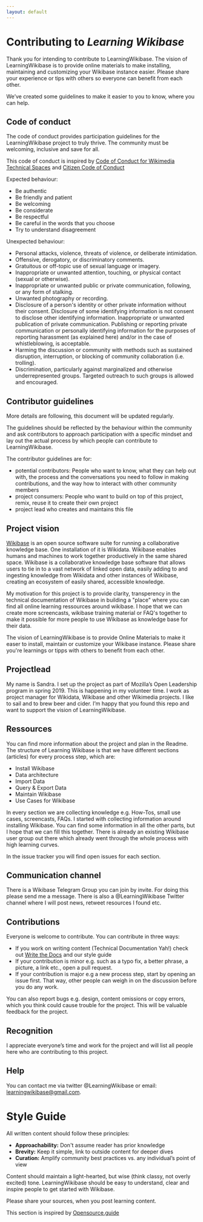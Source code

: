 ```yaml
---
layout: default
---
```


# Contributing to *Learning Wikibase*

Thank you for intending to contribute to LearningWikibase. The vision of LearningWikibase is to provide online materials to make installing, maintaining and customizing your Wikibase instance easier. Please share your experience or tips with others so everyone can benefit from each other. 

We’ve created some guidelines to make it easier to you to know, where you can help.

## Code of conduct

The code of conduct provides participation guidelines for the LearningWikibase project to truly thrive. The community must be welcoming, inclusive and save for all.

This code of conduct is inspired by [Code of Conduct for Wikimedia Technical Spaces](https://www.mediawiki.org/wiki/Code_of_Conduct) and [Citizen Code of Conduct](http://citizencodeofconduct.org/)

Expected behaviour:
- Be authentic
- Be friendly and patient
- Be welcoming
- Be considerate
- Be respectful
- Be careful in the words that you choose
- Try to understand disagreement

Unexpected behaviour: 
- Personal attacks, violence, threats of violence, or deliberate intimidation.
- Offensive, derogatory, or discriminatory comments.
- Gratuitous or off-topic use of sexual language or imagery.
- Inappropriate or unwanted attention, touching, or physical contact (sexual or otherwise).
- Inappropriate or unwanted public or private communication, following, or any form of stalking.
- Unwanted photography or recording.
- Disclosure of a person's identity or other private information without their consent. Disclosure of some identifying information is not consent to disclose other identifying information.
Inappropriate or unwanted publication of private communication. Publishing or reporting private communication or personally identifying information for the purposes of reporting harassment (as explained here) and/or in the case of whistleblowing, is acceptable.
- Harming the discussion or community with methods such as sustained disruption, interruption, or blocking of community collaboration (i.e. trolling).
- Discrimination, particularly against marginalized and otherwise underrepresented groups. Targeted outreach to such groups is allowed and encouraged.

## Contributor guidelines

More details are following, this document will be updated regularly.

The guidelines should be reflected by the behaviour within the community and ask contributors to approach participation with a specific mindset and lay out the actual process by which people can contribute to LearningWikibase.

The contributor guidelines are for:
- potential contributors: People who want to know, what they can help out with, the process and the conversations you need to follow in making contributions, and the way how to interact with other community members
- project consumers: People who want to build on top of this project, remix, reuse it to create their own project
- project lead who creates and maintains this file 

## Project vision

[Wikibase](wikiba.se) is an open source software suite for running a collaborative knowledge base. One installation of it is Wikidata. Wikibase enables humans and machines to work together productively in the same shared space. Wikibase is a collaborative knowledge base software that allows users to tie in to a vast network of linked open data, easily adding to and ingesting knowledge from Wikidata and other instances of Wikibase, creating an ecosystem of easily shared, accessible knowledge.

My motivation for this project is to provide clarity, transperency in the technical documentation of Wikibase in building a "place" where you can find all online learning ressources around wikibase. I hope that we can create more screencasts, wikibase training material or FAQ's together to make it possible for more people to use Wikibase as knowledge base for their data.

The vision of LearningWikibase is to provide Online Materials to make it easer to install, maintain or customize your Wikibase instance. Please share you're learnings or tipps with others to benefit from each other. 

## Projectlead

My name is Sandra. I set up the project as part of Mozilla’s Open Leadership program in spring 2019. This is happening in my volunteer time. I work as project manager for Wikidata, Wikibase and other Wikimedia projects. I like to sail and to brew beer and cider. I’m happy that you found this repo and want to support the vision of LearningWikibase. 

## Ressources

You can find more information about the project and plan in the Readme. The structure of Learning Wikibase is that we have different sections (articles) for every process step, which are: 
- Install Wikibase 
- Data architecture
- Import Data
- Query & Export Data 
- Maintain Wikibase 
- Use Cases for Wikibase 

In every section we are collecting knowledge e.g. How-Tos, small use cases, screencasts, FAQs. I started with collecting information around installing Wikibase. You can find some information in all the other parts, but I hope that we can fill this together. There is already an existing Wikibase user group out there which already went through the whole process with high learning curves.

In the issue tracker you will find open issues for each section. 

## Communication channel

There is a Wikibase Telegram Group you can join by invite. For doing this please send me a message. There is also a @LearningWikibase Twitter channel where I will post news, retweet resources I found etc.

## Contributions

Everyone is welcome to contribute. 
You can contribute in three ways: 

- If you work on writing content (Technical Documentation Yah!) check out [Write the Docs](https://www.writethedocs.org/guide/) and our style guide
- If your contribution is minor e.g. such as a typo fix, a better phrase, a picture, a link etc., open a pull request.
- If your contribution is major e.g a new process step, start by opening an issue first. That way, other people can weigh in on the discussion before you do any work.

You can also report bugs e.g. design, content omissions or copy errors, which you think could cause trouble for the project. This will be valuable feedback for the project.

## Recognition

I appreciate everyone’s time and work for the project and will list all people here who are contributing to this project.

## Help 

You can contact me via twitter @LearningWikibase or email: learningwikibase@gmail.com.


# Style Guide

All written content should follow these principles:

- **Approachability:** Don't assume reader has prior knowledge
- **Brevity:** Keep it simple, link to outside content for deeper dives
- **Curation:** Amplify community best practices vs. any individual’s point of view

Content should maintain a light-hearted, but wise (think classy, not overly excited) tone. LearningWikibase should be easy to understand, clear and inspire people to get started with Wikibase.

Please share your sources, when you post learning content. 

This section is inspired by [Opensource.guide](https://github.com/github/opensource.guide/edit/master/docs/styleguide.md)

